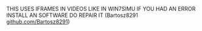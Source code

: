 THIS USES IFRAMES IN VIDEOS
LIKE IN WIN7SIMU
IF YOU HAD AN ERROR
INSTALL AN SOFTWARE DO REPAIR IT
(Bartosz8291 [github.com/Bartosz8291](https://github.com/Bartosz8291))
